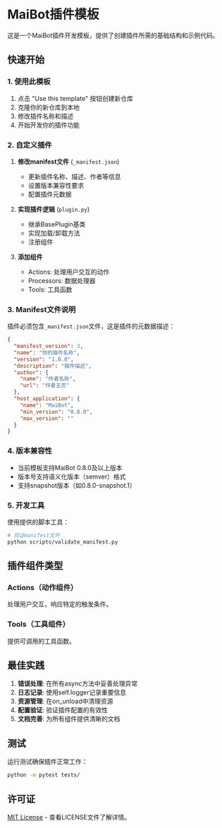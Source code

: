 # MaiBot插件模板

这是一个MaiBot插件开发模板，提供了创建插件所需的基础结构和示例代码。

## 快速开始

### 1. 使用此模板

1. 点击 "Use this template" 按钮创建新仓库
2. 克隆你的新仓库到本地
3. 修改插件名称和描述
4. 开始开发你的插件功能

### 2. 自定义插件

1. **修改manifest文件** (`_manifest.json`)
   - 更新插件名称、描述、作者等信息
   - 设置版本兼容性要求
   - 配置插件元数据

2. **实现插件逻辑** (`plugin.py`)
   - 继承BasePlugin基类
   - 实现加载/卸载方法
   - 注册组件

3. **添加组件**
   - Actions: 处理用户交互的动作
   - Processors: 数据处理器
   - Tools: 工具函数

### 3. Manifest文件说明

插件必须包含`_manifest.json`文件，这是插件的元数据描述：

```json
{
  "manifest_version": 3,
  "name": "你的插件名称",
  "version": "1.0.0",
  "description": "插件描述",
  "author": {
    "name": "作者名称",
    "url": "作者主页"
  },
  "host_application": {
    "name": "MaiBot",
    "min_version": "0.8.0",
    "max_version": ""
  }
}
```
### 4. 版本兼容性

- 当前模板支持MaiBot 0.8.0及以上版本
- 版本号支持语义化版本（semver）格式
- 支持snapshot版本（如0.8.0-snapshot.1）

### 5. 开发工具

使用提供的脚本工具：

```bash
# 验证manifest文件
python scripts/validate_manifest.py

```

## 插件组件类型

### Actions（动作组件）
处理用户交互，响应特定的触发条件。

### Tools（工具组件）
提供可调用的工具函数。

## 最佳实践

1. **错误处理**: 在所有async方法中妥善处理异常
2. **日志记录**: 使用self.logger记录重要信息
3. **资源管理**: 在on_unload中清理资源
4. **配置验证**: 验证插件配置的有效性
5. **文档完善**: 为所有组件提供清晰的文档

## 测试

运行测试确保插件正常工作：

```bash
python -m pytest tests/
```

## 许可证

[MIT License](./LICENSE) - 查看LICENSE文件了解详情。